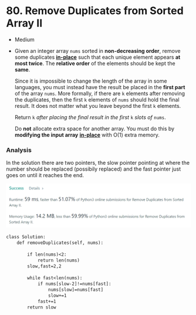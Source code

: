 # 80. Remove Duplicates from Sorted Array II

* Medium
*   Given an integer array `nums` sorted in **non-decreasing order**, remove some duplicates [**in-place**](https://en.wikipedia.org/wiki/In-place\_algorithm) such that each unique element appears **at most twice**. The **relative order** of the elements should be kept the **same**.

    Since it is impossible to change the length of the array in some languages, you must instead have the result be placed in the **first part** of the array `nums`. More formally, if there are `k` elements after removing the duplicates, then the first `k` elements of `nums` should hold the final result. It does not matter what you leave beyond the first `k` elements.

    Return `k` _after placing the final result in the first_ `k` _slots of_ `nums`.

    Do **not** allocate extra space for another array. You must do this by **modifying the input array** [**in-place**](https://en.wikipedia.org/wiki/In-place\_algorithm) with O(1) extra memory.

### Analysis&#x20;

In the solution there are two pointers, the slow pointer pointing at where the number should be replaced (possibily replaced) and the fast pointer just goes on until it reaches the end.&#x20;

![](<../.gitbook/assets/image (26) (1) (1) (1) (1) (1) (1).png>)

```
class Solution:
    def removeDuplicates(self, nums):

        if len(nums)<2:
            return len(nums)
        slow,fast=2,2
        
        while fast<len(nums):
            if nums[slow-2]!=nums[fast]:
                nums[slow]=nums[fast]
                slow+=1
            fast+=1
        return slow

```
